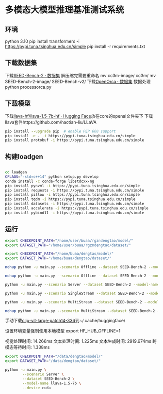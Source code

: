 # 多模态大模型推理基准测试系统
## 环境
python 3.10
pip install transformers -i https://pypi.tuna.tsinghua.edu.cn/simple
pip install -r requirements.txt

## 下载数据集
下载[SEED-Bench-2 · 数据集](https://modelscope.cn/datasets/TencentARC/SEED-Bench-2/summary)
解压缩完需要重命名
mv cc3m-image/ cc3m/
mv SEED-Bench-2-image/ SEED-Bench-v2/
下载[OpenOrca · 数据集](https://huggingface.co/datasets/Open-Orca/OpenOrca)
数据处理python processorca.py


## 下载模型
下载[llava-hf/llava-1.5-7b-hf · Hugging Face](https://huggingface.co/llava-hf/llava-1.5-7b-hf)放在core的openai文件夹下
下载llava套件https://github.com/haotian-liu/LLaVA
```bash
pip install --upgrade pip  # enable PEP 660 support
pip install -e . -i https://pypi.tuna.tsinghua.edu.cn/simple
pip install protobuf -i https://pypi.tuna.tsinghua.edu.cn/simple
```

## 构建loadgen

```bash

cd loadgen
CFLAGS="-std=c++14" python setup.py develop
conda install -c conda-forge libstdcxx-ng
pip install pynvml -i https://pypi.tuna.tsinghua.edu.cn/simple
pip install requests -i https://pypi.tuna.tsinghua.edu.cn/simple
pip install pillow -i https://pypi.tuna.tsinghua.edu.cn/simple
pip install tqdm -i https://pypi.tuna.tsinghua.edu.cn/simple
pip install datasets -i https://pypi.tuna.tsinghua.edu.cn/simple
pip install accelerate -i https://pypi.tuna.tsinghua.edu.cn/simple
pip install pybind11 -i https://pypi.tuna.tsinghua.edu.cn/simple
```

## 运行

```bash
export CHECKPOINT_PATH="/home/user/buaa/rgzndengtao/model/"
export DATASET_PATH="/home/user/buaa/rgzndengtao/dataset/"

export CHECKPOINT_PATH="/home/buaa/dengtao/model/"
export DATASET_PATH="/home/buaa/dengtao/dataset/"

nohup python -u main.py --scenario Offline --dataset SEED-Bench-2 --model-name llava-v1.5-7b --total-sample-count 24576 --batch-size 1 --device cuda --test-mode PerformanceOnly > output.txt 2>&1 &

nohup python -u main.py --scenario Offline --dataset SEED-Bench-2 --model-name llava-1.5-7b-hf --total-sample-count 34576 --batch-size 16 --device cuda --test-mode PerformanceOnly > output.txt 2>&1 &

python -u main.py --scenario Server --dataset SEED-Bench-2 --model-name llava-1.5-7b-hf --total-sample-count 34576 --batch-size 1 --device cuda --test-mode PerformanceOnly

python -u main.py --scenario SingleStream --dataset SEED-Bench-2 --model-name llava-1.5-7b-hf --total-sample-count 34576 --batch-size 1 --device cuda --test-mode PerformanceOnly

python -u main.py --scenario MultiStream --dataset SEED-Bench-2 --model-name llava-1.5-7b-hf --total-sample-count 34576 --batch-size 1 --device cuda --test-mode PerformanceOnly

nohup python -u main.py --scenario MultiStream --dataset SEED-Bench-2 --model-name llava-1.5-7b-hf --total-sample-count 34576 --batch-size 1 --device cuda --test-mode PerformanceOnly > output.txt 2>&1 &
```

手动下载[clip-vit-large-patch14-336](https://huggingface.co/openai/clip-vit-large-patch14-336)到~/.cache/huggingface/

设置环境变量强制使用本地模型 export HF_HUB_OFFLINE=1

视觉处理时间: 14.266ms
文本处理时间: 1.225ms
文本生成时间: 2919.674ms
跨模态等待时间: 1.338ms

```bash
export CHECKPOINT_PATH="/data/dengtao/model/"
export DATASET_PATH="/data/dengtao/dataset/"

python -u main.py \
        --scenario Server \
		--dataset SEED-Bench-2 \
		--model-name llava-1.5-7b \
		--device cuda
```
